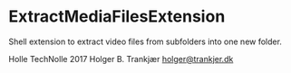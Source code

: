 # ExtractMediaFilesExtension
Shell extension to extract video files from subfolders into one new folder. 

Holle TechNolle 2017
Holger B. Trankjær
holger@trankjer.dk
